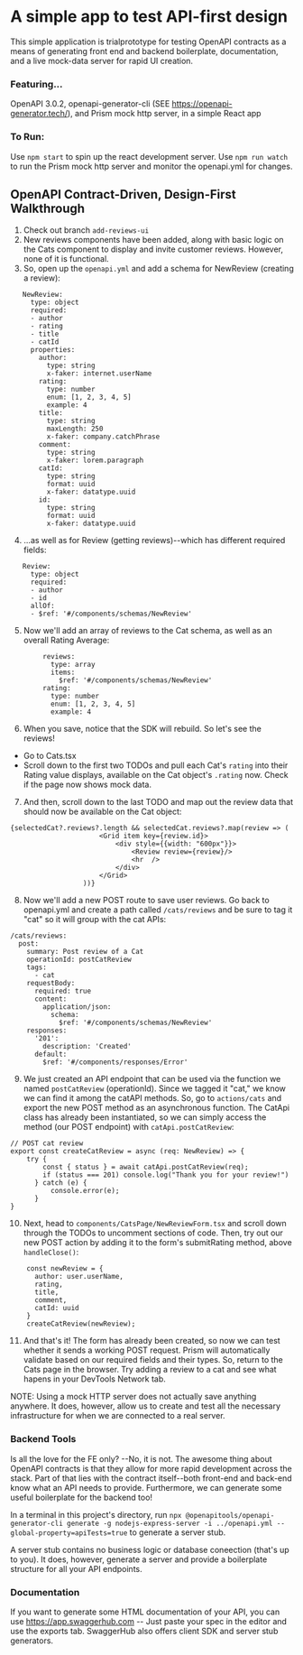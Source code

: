 # A simple app to test API-first design

This simple application is trialprototype for testing OpenAPI contracts as a means of generating front end and backend boilerplate, documentation, and a live mock-data server for rapid UI creation.

### Featuring...

OpenAPI 3.0.2, openapi-generator-cli (SEE https://openapi-generator.tech/), and Prism mock http server, in a simple React app 

### To Run:

Use `npm start` to spin up the react development server.
Use `npm run watch` to run the Prism mock http server and monitor the openapi.yml for changes.

##  OpenAPI Contract-Driven, Design-First Walkthrough
 1. Check out branch `add-reviews-ui`
 2. New reviews components have been added, along with basic logic on the Cats component to display and invite customer reviews. However, none of it is functional.
 3. So, open up the `openapi.yml` and add a schema for NewReview (creating a review):
 ```
    NewReview:
      type: object
      required:
      - author
      - rating
      - title
      - catId
      properties:
        author:
          type: string
          x-faker: internet.userName
        rating:
          type: number
          enum: [1, 2, 3, 4, 5]
          example: 4
        title:
          type: string
          maxLength: 250
          x-faker: company.catchPhrase
        comment:
          type: string
          x-faker: lorem.paragraph
        catId:
          type: string
          format: uuid
          x-faker: datatype.uuid
        id:
          type: string
          format: uuid
          x-faker: datatype.uuid
 ```
 4. ...as well as for Review (getting reviews)--which has different required fields:
 ```
    Review:
      type: object
      required:
      - author
      - id
      allOf:
      - $ref: '#/components/schemas/NewReview'
 ```
5. Now we'll add an array of reviews to the Cat schema, as well as an overall Rating Average:
```
        reviews:
          type: array
          items: 
            $ref: '#/components/schemas/NewReview'
        rating:
          type: number
          enum: [1, 2, 3, 4, 5]
          example: 4
```
6.  When you save, notice that the SDK will rebuild. So let's see the reviews!
  - Go to Cats.tsx
  - Scroll down to the first two TODOs and pull each Cat's `rating` into their Rating value displays, available on the Cat object's `.rating` now. Check if the page now shows mock data.
7. And then, scroll down to the last TODO and map out the review data that should now be available on the Cat object:
  ```
  {selectedCat?.reviews?.length && selectedCat.reviews?.map(review => (
                        <Grid item key={review.id}>
                            <div style={{width: "600px"}}>
                                <Review review={review}/>
                                <hr  />
                            </div>
                        </Grid>
                    ))}
  ```
  8. Now we'll add a new POST route to save user reviews. Go back to openapi.yml and create a path called `/cats/reviews` and be sure to tag it "cat" so it will group with the cat APIs:
  ```
  /cats/reviews:
    post:
      summary: Post review of a Cat
      operationId: postCatReview
      tags:
        - cat
      requestBody:
        required: true
        content:
          application/json:
            schema:
              $ref: '#/components/schemas/NewReview'
      responses:
        '201':
          description: 'Created'
        default:
          $ref: '#/components/responses/Error'
  ```
9. We just created an API endpoint that can be used via the function we named `postCatReview` (operationId). Since we tagged it "cat," we know we can find it among the catAPI methods. So, go to `actions/cats` and export the new POST method as an asynchronous function. The CatApi class has already been instantiated, so we can simply access the method (our POST endpoint) with `catApi.postCatReview`:
```
// POST cat review
export const createCatReview = async (req: NewReview) => {
    try {
        const { status } = await catApi.postCatReview(req);
        if (status === 201) console.log("Thank you for your review!")
      } catch (e) {
          console.error(e);
      }
}
```
10. Next, head to `components/CatsPage/NewReviewForm.tsx` and scroll down through the TODOs to uncomment sections of code. Then, try out our new POST action by adding it to the form's submitRating method, above `handleClose()`:
```
    const newReview = {
      author: user.userName,
      rating, 
      title,
      comment,
      catId: uuid
    }
    createCatReview(newReview);
```
11. And that's it! The form has already been created, so now we can test whether it sends a working POST request. Prism will automatically validate based on our required fields and their types. So, return to the Cats page in the browser. Try adding a review to a cat and see what hapens in your DevTools Network tab.

NOTE: Using a mock HTTP server does not actually save anything anywhere. It does, however, allow us to create and test all the necessary infrastructure for when we are connected to a real server.


### Backend Tools

Is all the love for the FE only? --No, it is not. The awesome thing about OpenAPI contracts is that they allow for more rapid development across the stack. Part of that lies with the contract itself--both front-end and back-end know what an API needs to provide. Furthermore, we can generate some useful boilerplate for the backend too!

In a terminal in this project's directory, run `npx @openapitools/openapi-generator-cli generate -g nodejs-express-server -i ../openapi.yml --global-property=apiTests=true` to generate a server stub. 

A server stub contains no business logic or database coneection (that's up to you). It does, however, generate a server and provide a boilerplate structure for all your API endpoints. 


### Documentation

If you want to generate some HTML documentation of your API, you can use https://app.swaggerhub.com -- Just paste your spec in the editor and use the exports tab. SwaggerHub also offers client SDK and server stub generators. 